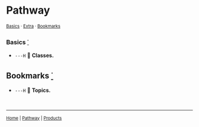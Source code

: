 # Pathway
<sup>[Basics](#Basics-) · [Extra](#Extra-) · [Bookmarks](#Bookmarks-)</sup>

### Basics [<sup>·</sup>]
- `---H` 🔘 **Classes.**

## Bookmarks [<sup>·</sup>]
- `---H` 🔘 **Topics.**

<br>

---

<sup>[Home] | [Pathway] | [Products]</sup>

[Home]:https://github.com/ry4nyeo/vba
[Pathway]:https://github.com/ry4nyeo/vba/blob/main/pages/pathway.md
[Products]:https://github.com/ry4nyeo/vba/blob/main/pages/products.md
[<sup>·</sup>]: #
